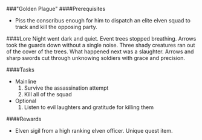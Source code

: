 ###"Golden Plague"
####Prerequisites
  - Piss the conscribus enough for him to dispatch an elite
  elven squad to track and kill the opposing party.

####Lore
  Night went dark and quiet. Event trees stopped breathing. Arrows
  took the guards down without a single noise. Three shady creatures
  ran out of the cover of the trees. What happened next was a slaughter.
  Arrows and sharp swords cut through unknowing soldiers with grace and
  precision.

####Tasks
  * Mainline
    1. Survive the assassination attempt
    2. Kill all of the squad
  * Optional
    1. Listen to evil laughters and gratitude for killing them

####Rewards
  * Elven sigil from a high ranking elven officer. Unique quest item.
